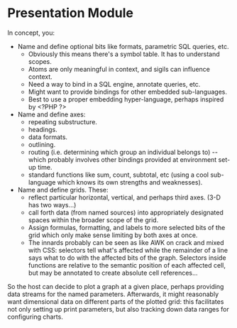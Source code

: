 # Presentation Module

In concept, you:
* Name and define optional bits like formats, parametric SQL queries, etc.
	* Obviously this means there's a symbol table. It has to understand scopes.
	* Atoms are only meaningful in context, and sigils can influence context.
	* Need a way to bind in a SQL engine, annotate queries, etc.
	* Might want to provide bindings for other embedded sub-languages.
	* Best to use a proper embedding hyper-language, perhaps inspired by &lt;?PHP ?&gt;
* Name and define axes:
	* repeating substructure.
	* headings.
	* data formats.
	* outlining.
	* routing (i.e. determining which group an individual belongs to) -- which probably
		involves other bindings provided at environment set-up time.
	* standard functions like sum, count, subtotal, etc (using a cool sub-language which
		knows its own strengths and weaknesses).
* Name and define grids. These:
	* reflect particular horizontal, vertical, and perhaps third axes. (3-D has two ways...)
	* call forth data (from named sources) into appropriately designated spaces within
		the broader scope of the grid.
	* Assign formulas, formatting, and labels to more selected bits of the grid which only
		make sense limiting by both axes at once.
	* The innards probably can be seen as like AWK on crack and mixed with CSS: selectors
		tell what's affected while the remainder of a line says what to do with the affected
		bits of the graph. Selectors inside functions are relative to the semantic position
		of each affected cell, but may be annotated to create absolute cell references... 

So the host can decide to plot a graph at a given place, perhaps providing data streams
for the named parameters. Afterwards, it might reasonably want dimensional data on
different parts of the plotted grid: this facilitates not only setting up print
parameters, but also tracking down data ranges for configuring charts.



